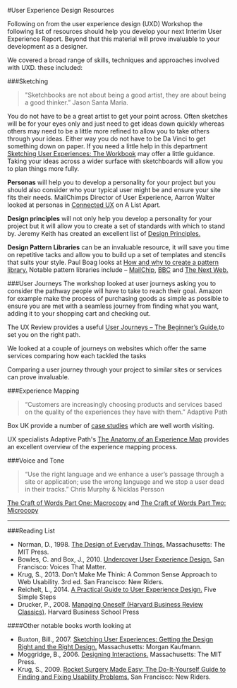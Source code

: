 #User Experience Design Resources

Following on from the  user experience design (UXD) Workshop the following list of resources should help you develop your next Interim User Experience Report. Beyond that this material will prove invaluable to your development as a designer.

We covered a broad range of skills, techniques and approaches involved with UXD. these included:

###Sketching
> "Sketchbooks are not about being a good artist, they are 
> about being a good thinker.”  Jason Santa Maria.

You do not have to be a great artist to get your point across. Often sketches will be for your eyes only and just need to get ideas down quickly whereas others may need to be a little more refined to allow you to take others through your ideas. Either way you do not have to be Da Vinci to get something down on paper. If you need a little help in this department [Sketching User Experiences: The Workbook][8] may offer a little guidance. Taking your ideas across a wider surface with sketchboards will allow you to plan things more fully.

**Personas** will help you to develop a personality for your project but you should also consider who your typical user might be and ensure your site fits their needs. MailChimps Director of User Experience, Aarron Walter looked at personas in [Connected UX][9] on A List Apart.

**Design principles** will not only help you develop a personality for your project but it will allow you to create a set of standards with which to stand by. Jeremy Keith has created an excellent list of [Design Principles.][10]

**Design Pattern Libraries** can be an invaluable resource, it will save you time on repetitive tacks and allow you to build up a set of templates and stencils that suits your style. Paul Boag looks at [How and why to create a pattern library.][11] Notable pattern libraries include – [MailChip][12], [BBC][13] and [The Next Web.][14]

[8]:http://www.amazon.co.uk/gp/product/0123819598/ref=as_li_ss_tl?ie=UTF8&camp=1634&creative=19450&creativeASIN=0123819598&linkCode=as2&tag=eleventhirty-21
[9]:http://alistapart.com/article/connected-ux
[10]:http://principles.adactio.com
[11]:http://boagworld.com/design/pattern-library
[12]:http://ux.mailchimp.com/patterns
[13]:http://www.bbc.co.uk/gel
[14]:http://styleguide.thenextweb.com

###User Journeys
The workshop looked at user journeys asking you to consider the pathway people will have to take to reach their goal. Amazon for example make the process of purchasing goods as simple as possible to ensure you are met with a seamless journey from finding what you want, adding it to your shopping cart and checking out. 

The UX Review provides a useful [User Journeys – The Beginner’s Guide.][20]to set you on the right path.

We looked at a couple of journeys on websites which offer the same services comparing how each tackled the tasks

Comparing a user journey through your project to similar sites or services can prove invaluable. 

[20]:http://theuxreview.co.uk/user-journeys-beginners-guide

###Experience Mapping

>“Customers are increasingly choosing products and services based on the quality of the experiences they have with them.” Adaptive Path

Box UK provide a number of [case studies][16] which are well worth visiting.

UX specialists Adaptive Path's [The Anatomy of an Experience Map][17] provides an excellent overview of the experience mapping process.

[15]:http://www.adaptivepath.com
[16]:http://www.boxuk.com/case-studies
[17]:http://www.adaptivepath.com/ideas/the-anatomy-of-an-experience-map

###Voice and Tone

>“Use the right language and we enhance a user’s passage through a site or application; use the wrong language and we stop a user dead in their tracks.” Chris Murphy & Nicklas Persson

[The Craft of Words Part One: Macrocopy][18] and [The Craft of Words Part Two: Microcopy][19]

[18]:http://www.fivesimplesteps.com/products/the-craft-of-words
[19]:http://www.fivesimplesteps.com/products/the-craft-of-words-microcopy

------------------------------
###Reading List
- Norman, D., 1998. [The Design of Everyday Things.][1] Massachusetts: The MIT Press.
- Bowles, C. and Box, J., 2010. [Undercover User Experience Design.][2] San Francisco: Voices That Matter.
- Krug, S., 2013. Don’t Make Me Think: A Common Sense Approach to Web Usability. 3rd ed. San Francisco: New Riders.
- Reichelt, L., 2014. [A Practical Guide to User Experience Design.][3] Five Simple Steps
- Drucker, P., 2008. [Managing Oneself (Harvard Business Review Classics)][4]. Harvard Business School Press

####Other notable books worth looking at
- Buxton, Bill., 2007. [Sketching User Experiences: Getting the Design Right and the Right Design.][5] Massachusetts: Morgan Kaufmann.
- Moggridge, B., 2006. [Designing Interactions.][6] Massachusetts: The MIT Press.
- Krug, S., 2009. [Rocket Surgery Made Easy: The Do-It-Yourself Guide to Finding and Fixing Usability Problems.][7] San Francisco: New Riders.


[1]:http://www.amazon.co.uk/gp/product/0262525674/ref=as_li_ss_tl?ie=UTF8&camp=1634&creative=19450&creativeASIN=0262525674&linkCode=as2&tag=eleventhirty-21
[2]:http://www.amazon.co.uk/gp/product/0321719905/ref=as_li_ss_tl?ie=UTF8&camp=1634&creative=19450&creativeASIN=0321719905&linkCode=as2&tag=eleventhirty-21
[3]:http://www.fivesimplesteps.com/products/strategic-ux
[4]:http://www.amazon.co.uk/gp/product/142212312X/ref=as_li_ss_tl?ie=UTF8&camp=1634&creative=19450&creativeASIN=142212312X&linkCode=as2&tag=eleventhirty-21
[5]:http://www.amazon.co.uk/gp/product/0123740371/ref=as_li_ss_tl?ie=UTF8&camp=1634&creative=19450&creativeASIN=0123740371&linkCode=as2&tag=eleventhirty-21
[6]:http://www.amazon.co.uk/gp/product/0262134748/ref=as_li_ss_tl?ie=UTF8&camp=1634&creative=19450&creativeASIN=0262134748&linkCode=as2&tag=eleventhirty-21
[7]:http://www.amazon.co.uk/gp/product/0321657292/ref=as_li_ss_tl?ie=UTF8&camp=1634&creative=19450&creativeASIN=0321657292&linkCode=as2&tag=eleventhirty-21
